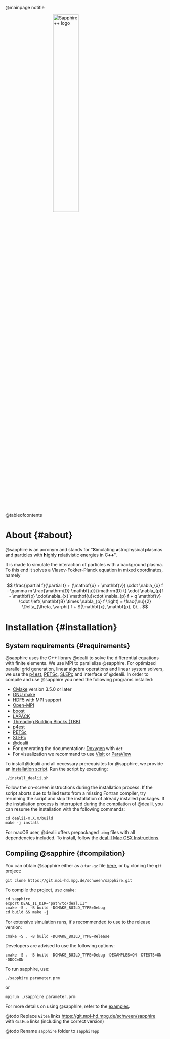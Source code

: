 @mainpage notitle

<img src="sapphire-logo-text.png" alt="Sapphire++ logo" style="display:block;
margin: 0 auto; width:40%">

@tableofcontents


# About {#about}

@sapphire is an acronym and stands for \"<strong>S</strong>imulating
<strong>a</strong>strophysical <strong>p</strong>lasmas and
<strong>p</strong>articles with <strong>hi</strong>ghly
<strong>r</strong>elativistic <strong>e</strong>nergies in
C<strong>++</strong>\".

It is made to simulate the interaction of particles with a background plasma. To
this end it solves a Vlasov-Fokker-Planck equation in mixed coordinates, namely

$$
  \frac{\partial f}{\partial t} + (\mathbf{u} + \mathbf{v}) \cdot \nabla_{x} f -
  \gamma m \frac{\mathrm{D} \mathbf{u}}{\mathrm{D} t} \cdot \nabla_{p}f -
  \mathbf{p} \cdot\nabla_{x} \mathbf{u}\cdot \nabla_{p} f +
  q \mathbf{v} \cdot \left( \mathbf{B} \times \nabla_{p} f \right) =
  \frac{\nu}{2} \Delta_{\theta, \varphi} f + S(\mathbf{x}, \mathbf{p}, t)\, .
$$


# Installation {#installation}


## System requirements {#requirements}


@sapphire uses the C++ library @dealii to solve the differential equations with
finite elements. We use MPI to parallelize @sapphire. For optimized parallel
grid generation, linear algebra operations and linear system solvers, we use the
[p4est](https://www.p4est.org), [PETSc](https://petsc.org),
[SLEPc](https://slepc.upv.es) and interface of @dealii.
In order to compile and use @sapphire you need the following programs installed:

- [CMake](http://www.cmake.org/) version 3.5.0 or later
- [GNU make](http://www.gnu.org/software/make/)
- [HDF5](https://www.hdfgroup.org/solutions/hdf5/) with MPI support
- [Open-MPI](https://www.open-mpi.org)
- [boost](https://www.boost.org)
- [LAPACK](https://www.netlib.org/lapack/)
- [Threading Building Blocks (TBB)](https://github.com/oneapi-src/oneTBB)
- [p4est](https://www.p4est.org)
- [PETSc](https://petsc.org)
- [SLEPc](https://slepc.upv.es)
- @dealii
- For generating the documentation: [Doxygen](https://www.doxygen.nl) with `dot`
- For visualization we recommand to use [VisIt](http://www.llnl.gov/visit/) or
  [ParaView](http://www.paraview.org/)

To install @dealii and all necessary prerequisites for @sapphire, we provide an
[installation script](https://git.mpi-hd.mpg.de/schween/sapphire/install_dealii.sh).
Run the script by executing:

```shell
./install_dealii.sh
```

Follow the on-screen instructions during the installation process. If the script
aborts due to failed tests from a missing Fortran compiler, try rerunning the
script and skip the installation of already installed packages. If the
installation process is interrupted during the compilation of @dealii, you can
resume the installation with the following commands:


```shell
cd dealii-X.X.X/build
make -j install
```

For macOS user, @dealii offers prepackaged `.dmg` files with all dependencies
included. To install, follow the
[deal.II Mac OSX Instructions](https://github.com/dealii/dealii/wiki/MacOSX).


## Compiling @sapphire {#compilation}

You can obtain @sapphire either as a `tar.gz` file
[here](https://git.mpi-hd.mpg.de/schween/sapphire/releases/latest), or by
cloning the `git` project:

```shell
git clone https://git.mpi-hd.mpg.de/schween/sapphire.git
```

To compile the project, use `cmake`:

```shell
cd sapphire
export DEAL_II_DIR="path/to/deal.II"
cmake -S . -B build -DCMAKE_BUILD_TYPE=Debug
cd build && make -j
```

For extensive simulation runs, it's recommended to use to the release version:

```shell
cmake -S . -B build -DCMAKE_BUILD_TYPE=Release
```

Developers are advised to use the following options:

```shell
cmake -S . -B build -DCMAKE_BUILD_TYPE=Debug -DEXAMPLES=ON -DTESTS=ON -DDOC=ON
```

To run sapphire, use:

```shell
./sapphire parameter.prm
```

or

```shell
mpirun ./sapphire parameter.prm
```

For more details on using @sapphire, refer to the [examples](#examples).

@todo Replace `Gitea` links <https://git.mpi-hd.mpg.de/schween/sapphire> with
`GitHub` links (including the correct version)

@todo Rename `sapphire` folder to `sapphirepp`
